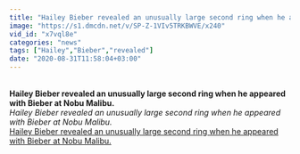 ```yaml
---
title: "Hailey Bieber revealed an unusually large second ring when he appeared with Bieber at Nobu Malibu."
image: "https://s1.dmcdn.net/v/SP-Z-1VIv5TRKBWVE/x240"
vid_id: "x7vql8e"
categories: "news"
tags: ["Hailey","Bieber","revealed"]
date: "2020-08-31T11:58:04+03:00"
---
```

<br><b>Hailey Bieber revealed an unusually large second ring when he appeared with Bieber at Nobu Malibu.</b><br> <i>Hailey Bieber revealed an unusually large second ring when he appeared with Bieber at Nobu Malibu.</i><br> <u>Hailey Bieber revealed an unusually large second ring when he appeared with Bieber at Nobu Malibu.</u>
